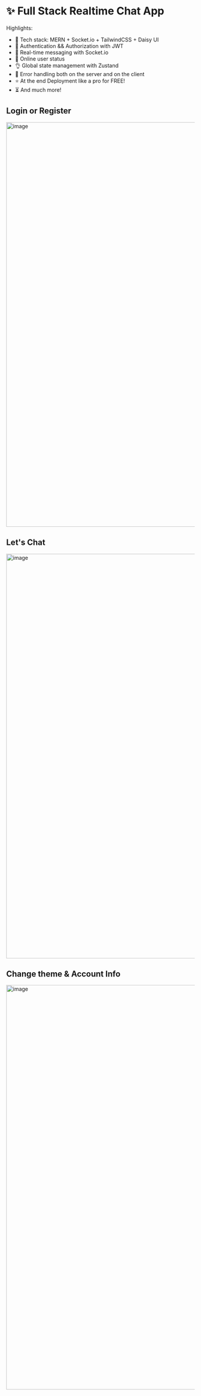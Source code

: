 # ✨ Full Stack Realtime Chat App

Highlights:

- 🌟 Tech stack: MERN + Socket.io + TailwindCSS + Daisy UI
- 🎃 Authentication && Authorization with JWT
- 👾 Real-time messaging with Socket.io
- 🚀 Online user status
- 👌  Global state management with Zustand
- 🐞 Error handling both on the server and on the client
- ⭐ At the end Deployment like a pro for FREE!
- ⏳  And much more!

## Login or Register
<img width="1920" height="1080" alt="image" src="https://github.com/user-attachments/assets/f77ad724-f2a6-424b-847a-cfac4972c767" />

## Let's Chat
<img width="1920" height="1080" alt="image" src="https://github.com/user-attachments/assets/e5c3dd82-9dbe-4d21-89cd-7921a4bd574b" />

## Change theme & Account Info
<img width="1920" height="1080" alt="image" src="https://github.com/user-attachments/assets/64896867-0c1a-47db-9d0b-a58373bd3322" />
